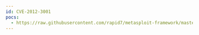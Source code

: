 ```yaml
---
id: CVE-2012-3001
pocs:
  - https://raw.githubusercontent.com/rapid7/metasploit-framework/master/modules/exploits/multi/http/mutiny_subnetmask_exec.rb
---
```

